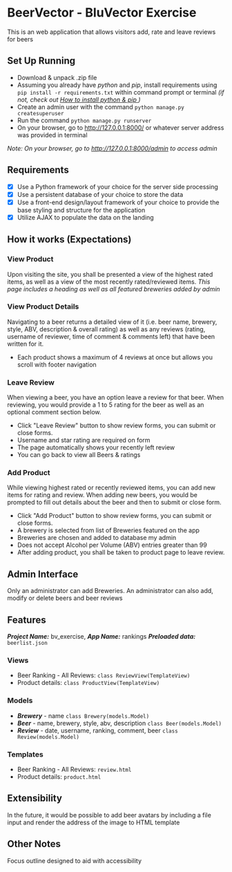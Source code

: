 # BeerVector - BluVector Exercise

This is an web application that allows visitors add, rate and leave reviews for beers
## Set Up Running
- Download & unpack .zip file
- Assuming you already have *python* and *pip*, install requirements using `​ pip install -r requirements.txt` within command prompt or terminal *(if not, check out [How to install python & pip ](https://pip.pypa.io/en/stable/installing/))*
- Create an admin user with the command `python manage.py createsuperuser`
- Run the command `python manage.py runserver`
- On your browser, go to http://127.0.0.1:8000/ or whatever server address was provided in terminal

*Note: On your browser, go to http://127.0.0.1:8000/admin to access admin*

## Requirements
- [x] Use a Python framework of your choice for the server side processing
- [x] Use a persistent database of your choice to store the data
- [x] Use a front-end design/layout framework of your choice to provide the base styling and
structure for the application
- [x] Utilize AJAX to populate the data on the landing

## How it works (Expectations)
### View Product 
 Upon visiting the site, you shall be presented a view of the highest rated items, as well as a view of the most recently rated/reviewed items. *This page includes a heading as well as all featured breweries added by admin*
### View Product Details     
Navigating to a beer returns a detailed view of it (i.e. beer name, brewery, style, ABV, description & overall rating) as well as any reviews (rating, username of reviewer, time of comment & comments left) that have been written for it.
- Each product shows a maximum of 4 reviews at once but allows you scroll with footer navigation
    
 ### Leave Review
 When viewing a beer, you have an option leave a review for that beer. When reviewing, you would provide a 1 to 5 rating for the beer as well as an optional comment section below.
 - Click "Leave Review" button to show review forms, you can submit or close forms.
 - Username and star rating are required on form
 - The page automatically shows your recently left review
 - You can go back to view all Beers & ratings

### Add Product
While viewing highest rated or recently reviewed items, you can add new items for rating and review. When adding new beers, you would be prompted to fill out details about the beer and then to submit or close form.
- Click "Add Product" button to show review forms, you can submit or close forms.
- A brewery is selected from list of Breweries featured on the app
- Breweries are chosen and added to database my admin
- Does not accept Alcohol per Volume (ABV) entries greater than 99
- After adding product, you shall be taken to product page to leave review.

## Admin Interface
Only an administrator can add Breweries. An administrator can also add, modify or delete beers and beer reviews

## Features
***Project Name:*** bv_exercise, ***App Name:*** rankings
***Preloaded data:*** `beerlist.json`
### Views
- Beer Ranking - All Reviews: `class ReviewView(TemplateView)`
- Product details: `class ProductView(TemplateView)`

### Models
- ***Brewery*** - name `class Brewery(models.Model)`
- ***Beer*** - name, brewery, style, abv, description `class Beer(models.Model)`
- ***Review*** - date, username, ranking, comment, beer `class Review(models.Model)`

### Templates
- Beer Ranking - All Reviews: `review.html`
- Product details: `product.html`

## Extensibility
In the future, it would be possible to add beer avatars by including a file input and render the address of the image to HTML template 

## Other Notes
Focus outline designed to aid with accessibility


